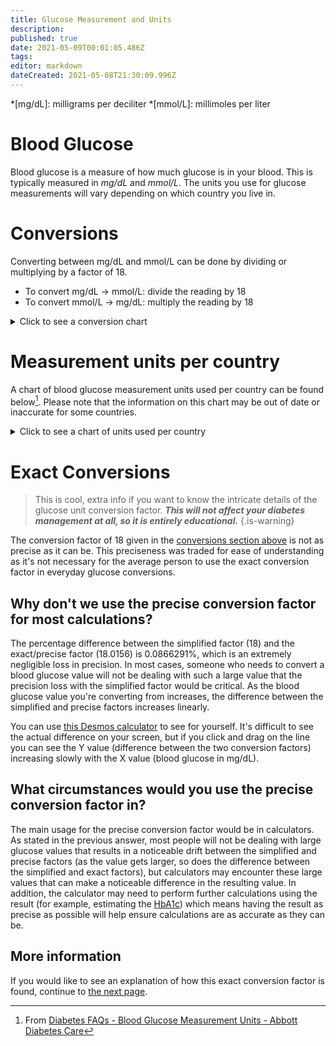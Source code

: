 ```yaml
---
title: Glucose Measurement and Units
description: 
published: true
date: 2021-05-09T00:01:05.486Z
tags: 
editor: markdown
dateCreated: 2021-05-08T21:30:09.996Z
---
```


*[mg/dL]: milligrams per deciliter
*[mmol/L]:  millimoles per liter
# Blood Glucose
Blood glucose is a measure of how much glucose is in your blood.
This is typically measured in *mg/dL* and *mmol/L*.
The units you use for glucose measurements will vary depending on which country you live in.

# Conversions
Converting between mg/dL and mmol/L can be done by dividing or multiplying by a factor of $18$.

* To convert mg/dL -> mmol/L: divide the reading by $18$
* To convert mmol/L -> mg/dL: multiply the reading by $18$

<details>
<summary>Click to see a conversion chart</summary>

| mg/dL -> mmol/L | mmol/L -> mg/dL |
|-----------------|-----------------|
| 40 ~ 2.2        | 2.0 ~ 36        |
| 45 ~ 2.5        | 2.5 ~ 45        |
| 50 ~ 2.8        | 3.0 ~ 54        |
| 55 ~ 3.1        | 3.5 ~ 63        |
| 60 ~ 3.3        | 4.0 ~ 72        |
| 65 ~ 3.6        | 4.5 ~ 81        |
| 70 ~ 3.9        | 5.0 ~ 90        |
| 75 ~ 4.2        | 5.5 ~ 99        |
| 80 ~ 4.4        | 6.0 ~ 108       |
| 85 ~ 4.7        | 6.5 ~ 117       |
| 90 ~ 5.0        | 7.0 ~ 126       |
| 95 ~ 5.3        | 7.5 ~ 135       |
| 100 ~ 5.6       | 8.0 ~ 144       |
| 110 ~ 6.2       | 8.5 ~ 153       |
| 120 ~ 6.7       | 9.0 ~ 162       |
| 130 ~ 7.2       | 9.5 ~ 171       |
| 140 ~ 7.8       | 10.0 ~ 180      |
| 150 ~ 8.3       | 10.5 ~ 189      |
| 160 ~ 8.9       | 11.0 ~ 198      |
| 170 ~ 9.4       | 11.5 ~ 207      |
| 180 ~ 10.0      | 12.0 ~ 216      |
| 190 ~ 10.6      | 12.5 ~ 225      |
| 200 ~ 11.1      | 13.0 ~ 234      |
| 220 ~ 12.2      | 13.5 ~ 243      |
| 240 ~ 13.3      | 14.0 ~ 252      |
| 260 ~ 14.4      | 14.5 ~ 261      |
| 280 ~ 15.5      | 15.0 ~ 270      |
| 300 ~ 16.7      | 16.0 ~ 288      |
| 320 ~ 17.8      | 17.0 ~ 306      |
| 340 ~ 18.9      | 18.0 ~ 324      |
| 360 ~ 20.0      | 19.0 ~ 342      |
| 380 ~ 21.1      | 20.0 ~ 360      |
| 400 ~ 22.2      | 21.0 ~ 378      |
| 420 ~ 23.3      | 22.0 ~ 396      |
| 440 ~ 24.4      | 23.0 ~ 414      |
| 460 ~ 25.5      | 24.0 ~ 432      |
</details>

# Measurement units per country
A chart of blood glucose measurement units used per country can be found below[^countrychart].
Please note that the information on this chart may be out of date or inaccurate for some countries.

[^countrychart]: From [Diabetes FAQs - Blood Glucose Measurement Units - Abbott Diabetes Care](https://web.archive.org/web/20110706100159/http://www.abbottdiabetescare.com.au/diabetes-faq-measure-units.php)

<details>
<summary>Click to see a chart of units used per country</summary>

> Do not rely on this chart for any medical decisions, it is only intended to give a better understanding of where certain measurement units may be used.
{.is-warning}

| Country                    | Glucose Measurement Unit(s) |
|----------------------------|-----------------------------|
| Algeria                    | mg/dL                       |
| Argentina                  | mg/dL                       |
| Australia                  | mmol/L                      |
| Austria                    | mg/dL                       |
| Bahrain                    | mg/dL                       |
| Bangladesh                 | mg/dL                       |
| Belgium                    | mg/dL                       |
| Brazil                     | mg/dL                       |
| Canada                     | mmol/L                      |
| Caribbean Countries        | mg/dL                       |
| Chile                      | mg/dL                       |
| China                      | mmol/L                      |
| Columbia                   | mg/dL                       |
| Czech Republic             | mmol/L                      |
| Denmark                    | mmol/L                      |
| Ecuador                    | mg/dL                       |
| Egypt                      | mg/dL                       |
| Finland                    | mmol/L                      |
| France                     | mg/dL                       |
| Georgia                    | mg/dL                       |
| Germany                    | mg/dL, mmol/L               |
| Greece                     | mg/dL                       |
| Hong Kong                  | mmol/L                      |
| India                      | mg/dL                       |
| Indonesia                  | mg/dL                       |
| Ireland                    | mmol/L                      |
| Israel                     | mg/dL                       |
| Italy                      | mg/dL                       |
| Japan                      | mg/dL                       |
| Jordan                     | mg/dL                       |
| Kazakhstan                 | mmol/L                      |
| Korea                      | mg/dL                       |
| Kuwait                     | mg/dL                       |
| Lebanon                    | mg/dL                       |
| Luxembourg                 | mg/dL                       |
| Malaysia                   | mmol/L                      |
| Malta                      | mmol/L                      |
| Mexico                     | mg/dL                       |
| Netherlands                | mmol/L                      |
| New Zealand                | mmol/L                      |
| Norway                     | mmol/L                      |
| Oman                       | mg/dL                       |
| Peru                       | mg/dL                       |
| Philippines                | mg/dL                       |
| Poland                     | mg/dL                       |
| Portugal                   | mg/dL                       |
| Qatar                      | mg/dL                       |
| Russia                     | mmol/L                      |
| Saudi Arabia               | mg/dL                       |
| Singapore                  | mmol/L                      |
| Slovakia                   | mmol/L                      |
| Slovenia                   | mmol/L                      |
| South Africa               | mmol/L                      |
| Spain                      | mg/dL                       |
| Sub-Saharan Africa         | mg/dL, mmol/L               |
| Sweden                     | mmol/L                      |
| Switzerland                | mmol/L                      |
| Syria                      | mg/dL                       |
| Taiwan                     | mg/dL                       |
| Thailand                   | mg/dL                       |
| Tunisia                    | mg/dL                       |
| Turkey                     | mg/dL                       |
| Ukraine                    | mmol/L                      |
| United Arab Emirates (UAE) | mg/dL                       |
| United Kingdom             | mmol/L                      |
| United States              | mg/dL                       |
| Uruguay                    | mg/dL                       |
| Venezuela                  | mg/dL                       |
| Vietnam                    | mmol/L                      |
| Yemen                      | mg/dL                       |
</details>

# Exact Conversions
> This is cool, extra info if you want to know the intricate details of the glucose unit conversion factor. **_This will not affect your diabetes management at all, so it is entirely educational._**
{.is-warning}


The conversion factor of $18$ given in the [conversions section above](#conversions) is not as precise as it can be.
This preciseness was traded for ease of understanding as it's not necessary for the average person to use the exact conversion factor in everyday glucose conversions.

## Why don't we use the precise conversion factor for most calculations?

The percentage difference between the simplified factor ($18$) and the exact/precise factor ($18.0156$) is $0.0866291\%$, which is an extremely negligible loss in precision.
In most cases, someone who needs to convert a blood glucose value will not be dealing with such a large value that the precision loss with the simplified factor would be critical.
As the blood glucose value you're converting from increases, the difference between the simplified and precise factors increases linearly.

You can use [this Desmos calculator](https://www.desmos.com/calculator/7ct6n1ufwq) to see for yourself.
It's difficult to see the actual difference on your screen, but if you click and drag on the line you can see the Y value (difference between the two conversion factors) increasing slowly with the X value (blood glucose in mg/dL).

## What circumstances would you use the precise conversion factor in?

The main usage for the precise conversion factor would be in calculators.
As stated in the previous answer, most people will not be dealing with large glucose values that results in a noticeable drift between the simplified and precise factors (as the value gets larger, so does the difference between the simplified and exact factors), but calculators may encounter these large values that can make a noticeable difference in the resulting value.
In addition, the calculator may need to perform further calculations using the result (for example, estimating the [HbA1c]()) which means having the result as precise as possible will help ensure calculations are as accurate as they can be.

## More information

If you would like to see an explanation of how this exact conversion factor is found, continue to [the next page](/measurement/glucose/glucose-unit-conversion-explanation).
